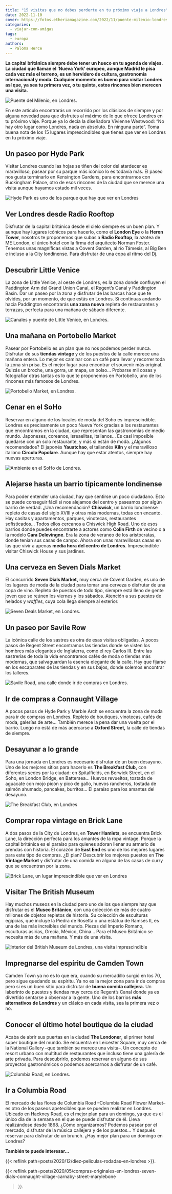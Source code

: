 ```yaml
---
title: "15 visitas que no debes perderte en tu próximo viaje a Londres"
date: 2022-11-10
cover: https://fotos.etheriamagazine.com/2022/11/puente-milenio-londres.jpg
categories: 
  - viajar-con-amigas
tags: 
  - europa
authors: 
  - Paloma Herce
---
```


**La capital británica siempre debe tener un hueco en tu agenda de viajes. La ciudad que 
llaman el ‘Nueva York’ europeo, aunque Madrid le pisa cada vez más el terreno, es un 
hervidero de cultura, gastronomía internacional y moda. Cualquier momento es bueno para 
visitar Londres así que, ya sea tu primera vez, o tu quinta, estos rincones bien merecen 
una visita.** 

![Puente del Milenio, en Londres.](https://fotos.etheriamagazine.com/2022/11/puente-milenio-londres.jpg "Puente del Milenio, en Londres. © James Padolsey")

En este artículo encontrarás un recorrido por los clásicos de siempre y por alguna 
novedad para que disfrutes al máximo de lo que ofrece Londres en tu próximo viaje. 
Porque ya lo decía la diseñadora Vivienne Westwood: “No hay otro lugar como Londres, 
nada en absoluto. En ninguna parte”. Toma buena nota de los 15 lugares imprescindibles 
que tienes que ver en Londres en tu próximo viaje. 

## Un paseo por Hyde Park

Visitar Londres cuando las hojas se tiñen del color del atardecer es maravilloso, pasear 
por su parque más icónico lo es todavía más. El paseo nos gusta terminarlo en Kensington 
Gardens, para encontrarnos con Buckingham Palace, otro de esos rincones de la ciudad que 
se merece una visita aunque hayamos estado mil veces. 

![Hyde Park es uno de los parque que hay que ver en Londres](https://fotos.etheriamagazine.com/2022/11/londres-hydepark.jpg "Hyde Park, un gran pulmón londinense. © Simon Hurry")

## Ver Londres desde Radio Rooftop

Disfrutar de la capital británica desde el cielo siempre es un buen plan. Y aunque hay 
lugares icónicos para hacerlo, como el **London Eye** o la **Heron Tower**, nosotros te 
proponemos que subas a **Radio Rooftop**, la azotea de ME London, el único hotel con la 
firma del arquitecto Norman Foster. Tenemos unas magníficas vistas a Covent Garden, al 
río Támesis, al Big Ben e incluso a la City londinense. Para disfrutar de una copa al 
ritmo del Dj. 

## Descubrir Little Venice

La zona de Little Venice, al oeste de Londres, es la zona donde confluyen el Paddington 
Arm del Grand Union Canal, el Regent’s Canal y Paddington Basin. Dar un paseo por la 
zona y disfrutar de las barcas hace que te olvides, por un momento, de que estás en 
Londres. Si continuas andando hacia Paddington encontrarás **una zona nueva** repleta de 
restaurantes y terrazas, perfecta para una mañana de sábado diferente. 

![Canales y puente de Little Venice, en Londres.](https://fotos.etheriamagazine.com/2022/11/little-venice-londres.jpg "Little Venice, en Londres. © Matthew Waring")

## Una mañana en Portobello Market

Pasear por Portobello es un plan que no nos podemos perder nunca. Disfrutar de sus 
**tiendas vintage** y de los puestos de la calle merece una mañana entera. Lo mejor es 
caminar con un café para llevar y recorrer toda la zona sin prisa. Es el mejor lugar 
para encontrar el souvenir más original. Quizás un broche, una gorra, un mapa, un bolso… 
Probarse mil cosas y fotografiar otras tantas es lo que te proponemos en Portobello, uno 
de los rincones más famosos de Londres. 

![Portobello Market, en Londres.](https://fotos.etheriamagazine.com/2022/11/portobello-mercado-londres.jpg "Portobello Market, en Londres. © Bruno Martins")

## Cenar en el SoHo

Reservar en alguno de los locales de moda del Soho es imprescindible. Londres es 
precisamente un poco Nueva York gracias a los restaurantes que encontramos en la ciudad, 
que representan las gastronomías de medio mundo. Japoneses, coreanos, isreaelitas, 
italianos… Es casi imposible quedarse con un solo restaurante, y más si están de moda. 
¿Algunos recomendados? El japonés **Yauatchao**, el tailandés **Kiln** y el maravilloso 
italiano **Circolo Popolare**. Aunque hay que estar atentos, siempre hay nuevas 
aperturas. 

![Ambiente en el SoHo de Londres.](https://fotos.etheriamagazine.com/2022/11/soho-londres.jpg "SoHo de Londres. © Tomek Baginski")

## Alejarse hasta un barrio típicamente londinense

Para poder entender una ciudad, hay que sentirse un poco ciudadano. Esto se puede 
conseguir fácil si nos alejamos del centro y paseamos por algún barrio de verdad. ¿Una 
recomendación? **Chiswick**, un barrio londinense repleto de casas del siglo XVIII y 
otras más modernas, todas con encanto. Hay casitas y apartamentos, parques, vinotecas, 
restaurantes sofisticados… Todos ellos cercanos a Chiswick High Road. Uno de esos 
barrios donde puedes encontrarte a actores como **Colin Firth** de vecino o a la modelo 
**Cara Delevingne**. Era la zona de veraneo de los aristócratas, donde tenían sus casas 
de campo. Ahora son unas maravillosas casas en las que vivir a apenas **media hora del 
centro de Londres**. Imprescindible visitar Chiswick House y sus jardines. 

## Una cerveza en Seven Dials Market

El concurrido **Seven Dials Market,** muy cerca de Covent Garden, es uno de los lugares 
de moda de la ciudad para tomar una cerveza o disfrutar de una copa de vino. Repleto de 
puestos de todo tipo, siempre está lleno de gente joven que se reúnen los viernes y los 
sábados. Atención a sus puestos de helados y _waffles_, cuya cola llega siempre al 
exterior. 

![Seven Deals Market, en Londres.](https://fotos.etheriamagazine.com/2022/11/seven-dials-market.jpg "Seven Deals Market. © Paloma Herce")

## Un paseo por Savile Row

La icónica calle de los sastres es otra de esas visitas obligadas. A pocos pasos de 
Regent Street encontramos las tiendas donde se visten los hombres más elegantes de 
Inglaterra, como el rey Carlos III. Entre las sastrerías de toda la vida encontramos 
cafés de moda o tiendas más modernas, que salvaguardan la esencia elegante de la calle. 
Hay que fijarse en los escaparates de las tiendas y en sus bajos, donde solemos 
encontrar los talleres. 

![Savile Road, una calle donde ir de compras en Londres.](https://fotos.etheriamagazine.com/2022/11/savile-road-londres.jpg "Savile Road, en Londres. © Amit Daruka")

## Ir de compras a Connaught Village

A pocos pasos de Hyde Park y Marble Arch se encuentra la zona de moda para ir de compras 
en Londres. Repleto de boutiques, vinotecas, cafés de moda, galerías de arte… También 
merece la pena dar una vuelta por el barrio. Luego no está de más acercarse a **Oxford 
Street,** la calle de tiendas de siempre. 

## Desayunar a lo grande

Para una jornada en Londres es necesario disfrutar de un buen desayuno. Uno de los 
mejores sitios para hacerlo es **The Breakfast Club,** con diferentes sedes por la 
ciudad: en Spitalfields, en Berwick Street, en el Soho, en London Bridge, en Battersea… 
Huevos revueltos, tostada de aguacate con mojo picón y pico de gallo, huevos rancheros, 
tostada de salmón ahumado, pancakes, burritos… El paraíso para los amantes del desayuno. 

![The Breakfast Club, en Londres](https://fotos.etheriamagazine.com/2022/11/desayunos-londres.jpg "The Breakfast Club. © Paloma Herce")

## Comprar ropa vintage en Brick Lane

A dos pasos de la City de Londres, en **Tower Hamlets**, se encuentra Brick Lane, la 
dirección perfecta para los amantes de la ropa vintage. Porque la capital británica es 
el paraíso para quienes adoran llenar su armario de prendas con historia. El corazón de 
**East End** es uno de los mejores lugares para este tipo de compras. ¿El plan? 
Descubrir los mejores puestos en **The Vintage Market** y disfrutar de una comida en 
alguna de las casas de curry que se encuentran por la zona. 

![Brick Lane, un lugar imprescindible que ver en Londres](https://fotos.etheriamagazine.com/2022/11/brick-lane-londres.jpg "Brick Lane. © Samuel Regan-Asante ")

## Visitar The British Museum

Hay muchos museos en la ciudad pero uno de los que siempre hay que disfrutar es el 
**Museo Británico**, con una colección de más de cuatro millones de objetos repletos de 
historia. Su colección de esculturas egipcias, que incluye la Piedra de Rosetta o una 
estatua de Ramsés II, es una de las más increíbles del mundo. Piezas del Imperio Romano, 
esculturas asirias, Grecia, México, China… Para el Museo Británico se necesita más de 
una mañana. Y más de una visita. 

![Interior del British Museum de Londres, una visita imprescindible](https://fotos.etheriamagazine.com/2022/11/british-museum-londres.jpg "The British Museum de Londres. © Micael Navarro")

## Impregnarse del espíritu de Camden Town

Camden Town ya no es lo que era, cuando su mercadillo surgió en los 70, pero sigue 
quedando su espíritu. Ya no es la mejor zona para ir de compras pero si es un buen sitio 
para disfrutar de **buena comida callejera.** Un laberinto de puestos y tiendas muy 
cerca de Regent’s Canal donde ya es divertido sentarse a observar a la gente. Uno de los 
barrios **más alternativos de Londres** y un clásico en cada visita, sea la primera vez 
o no. 

## Conocer el último hotel boutique de la ciudad

Acaba de abrir sus puertas en la ciudad **The Londoner**, el primer hotel super boutique 
del mundo. Se encuentra en Leicester Square, muy cerca de la National Gallery –que 
también se merece una visita–. Un concepto de resort urbano con multitud de restaurantes 
que incluso tiene una galería de arte privada. Para descubrirlo, podemos reservar en 
alguno de sus proyectos gastronómicos o podemos acercarnos a disfrutar de un café. 

![Columbia Road, en Londres.](https://fotos.etheriamagazine.com/2022/11/columbia-road-londres.jpg "Columbia Road, en Londres. © Gleren Meneghin")

## Ir a Columbia Road

El mercado de las flores de Columbia Road –Columbia Road Flower Market– es otro de los 
paseos apetecibles que se pueden realizar en Londres. Ubicado en Hackney Road, es el 
mejor plan para un domingo, ya que es el único día de la semana en el que se puede 
disfrutar de él. Lleva realizándose desde 1868. ¿Cómo organizarnos? Podemos pasear por 
el mercado, disfrutar de la música callejera y de los puestos… Y después reservar para 
disfrutar de un brunch. ¿Hay mejor plan para un domingo en Londres? 

**También te puede interesar...** 

{{< reflink path=posts/2020/12/diez-peliculas-rodadas-en-londres >}}. 

{{< reflink 
path=posts/2020/05/compras-originales-en-londres-seven-dials-connaught-village-carnaby-street-marylebone 
>}}.
